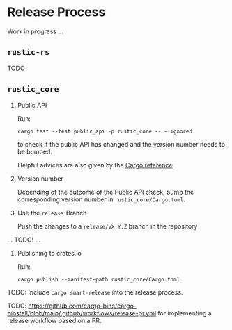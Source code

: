# Release Process

Work in progress ...

## `rustic-rs`

TODO

## `rustic_core`

1. Public API

   Run:

   `cargo test --test public_api -p rustic_core -- --ignored`

   to check if the public API has changed and the version number needs to be
   bumped.

   Helpful advices are also given by the
   [Cargo reference](https://doc.rust-lang.org/cargo/reference/semver.html).

1. Version number

   Depending of the outcome of the Public API check, bump the corresponding
   version number in `rustic_core/Cargo.toml`.

1. Use the `release`-Branch

   Push the changes to a `release/vX.Y.Z` branch in the repository

... TODO! ...

1. Publishing to crates.io

   Run:

   `cargo publish --manifest-path rustic_core/Cargo.toml`

TODO: Include `cargo smart-release` into the release process.

TODO:
<https://github.com/cargo-bins/cargo-binstall/blob/main/.github/workflows/release-pr.yml>
for implementing a release workflow based on a PR.
